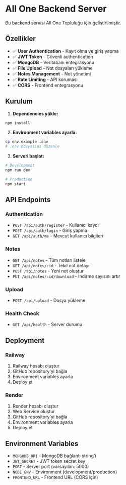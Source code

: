 # All One Backend Server

Bu backend servisi All One Topluluğu için geliştirilmiştir.

## Özellikler

- ✅ **User Authentication** - Kayıt olma ve giriş yapma
- ✅ **JWT Token** - Güvenli authentication
- ✅ **MongoDB** - Veritabanı entegrasyonu
- ✅ **File Upload** - Not dosyaları yükleme
- ✅ **Notes Management** - Not yönetimi
- ✅ **Rate Limiting** - API koruması
- ✅ **CORS** - Frontend entegrasyonu

## Kurulum

1. **Dependencies yükle:**
```bash
npm install
```

2. **Environment variables ayarla:**
```bash
cp env.example .env
# .env dosyasını düzenle
```

3. **Serveri başlat:**
```bash
# Development
npm run dev

# Production
npm start
```

## API Endpoints

### Authentication
- `POST /api/auth/register` - Kullanıcı kaydı
- `POST /api/auth/login` - Giriş yapma
- `GET /api/auth/me` - Mevcut kullanıcı bilgileri

### Notes
- `GET /api/notes` - Tüm notları listele
- `GET /api/notes/:id` - Tekil not detayı
- `POST /api/notes` - Yeni not oluştur
- `PUT /api/notes/:id/download` - İndirme sayısını artır

### Upload
- `POST /api/upload` - Dosya yükleme

### Health Check
- `GET /api/health` - Server durumu

## Deployment

### Railway
1. Railway hesabı oluştur
2. GitHub repository'yi bağla
3. Environment variables ayarla
4. Deploy et

### Render
1. Render hesabı oluştur
2. Web Service oluştur
3. GitHub repository'yi bağla
4. Environment variables ayarla
5. Deploy et

## Environment Variables

- `MONGODB_URI` - MongoDB bağlantı string'i
- `JWT_SECRET` - JWT token secret key
- `PORT` - Server port (varsayılan: 5000)
- `NODE_ENV` - Environment (development/production)
- `FRONTEND_URL` - Frontend URL (CORS için)
